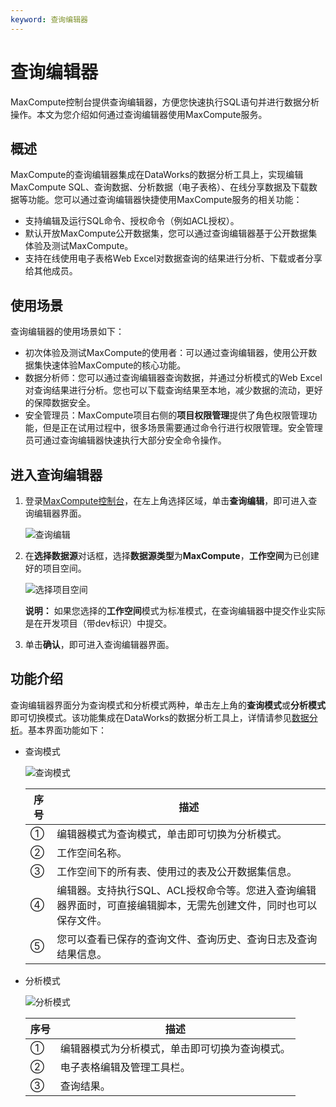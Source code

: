 ```yaml
---
keyword: 查询编辑器
---
```


# 查询编辑器

MaxCompute控制台提供查询编辑器，方便您快速执行SQL语句并进行数据分析操作。本文为您介绍如何通过查询编辑器使用MaxCompute服务。

## 概述

MaxCompute的查询编辑器集成在DataWorks的数据分析工具上，实现编辑MaxCompute SQL、查询数据、分析数据（电子表格）、在线分享数据及下载数据等功能。您可以通过查询编辑器快捷使用MaxCompute服务的相关功能：

-   支持编辑及运行SQL命令、授权命令（例如ACL授权）。
-   默认开放MaxCompute公开数据集，您可以通过查询编辑器基于公开数据集体验及测试MaxCompute。
-   支持在线使用电子表格Web Excel对数据查询的结果进行分析、下载或者分享给其他成员。

## 使用场景

查询编辑器的使用场景如下：

-   初次体验及测试MaxCompute的使用者：可以通过查询编辑器，使用公开数据集快速体验MaxCompute的核心功能。
-   数据分析师：您可以通过查询编辑器查询数据，并通过分析模式的Web Excel对查询结果进行分析。您也可以下载查询结果至本地，减少数据的流动，更好的保障数据安全。
-   安全管理员：MaxCompute项目右侧的**项目权限管理**提供了角色权限管理功能，但是正在试用过程中，很多场景需要通过命令行进行权限管理。安全管理员可通过查询编辑器快速执行大部分安全命令操作。

## 进入查询编辑器

1.  登录[MaxCompute控制台](https://workbench.data.aliyun.com/#/MCEngines)，在左上角选择区域，单击**查询编辑**，即可进入查询编辑器界面。

    ![查询编辑](https://static-aliyun-doc.oss-accelerate.aliyuncs.com/assets/img/zh-CN/3164122061/p170391.png)

2.  在**选择数据源**对话框，选择**数据源类型**为**MaxCompute**，**工作空间**为已创建好的项目空间。

    ![选择项目空间](https://static-aliyun-doc.oss-accelerate.aliyuncs.com/assets/img/zh-CN/4759811061/p170358.png)

    **说明：** 如果您选择的**工作空间**模式为标准模式，在查询编辑器中提交作业实际是在开发项目（带dev标识）中提交。

3.  单击**确认**，即可进入查询编辑器界面。

## 功能介绍

查询编辑器界面分为查询模式和分析模式两种，单击左上角的**查询模式**或**分析模式**即可切换模式。该功能集成在DataWorks的数据分析工具上，详情请参见[数据分析]()。基本界面功能如下：

-   查询模式

    ![查询模式](https://static-aliyun-doc.oss-accelerate.aliyuncs.com/assets/img/zh-CN/3093121061/p170822.png)

    |序号|描述|
    |--|--|
    |①|编辑器模式为查询模式，单击即可切换为分析模式。|
    |②|工作空间名称。|
    |③|工作空间下的所有表、使用过的表及公开数据集信息。|
    |④|编辑器。支持执行SQL、ACL授权命令等。您进入查询编辑器界面时，可直接编辑脚本，无需先创建文件，同时也可以保存文件。|
    |⑤|您可以查看已保存的查询文件、查询历史、查询日志及查询结果信息。|

-   分析模式

    ![分析模式](https://static-aliyun-doc.oss-accelerate.aliyuncs.com/assets/img/zh-CN/1805121061/p170823.png)

    |序号|描述|
    |--|--|
    |①|编辑器模式为分析模式，单击即可切换为查询模式。|
    |②|电子表格编辑及管理工具栏。|
    |③|查询结果。|



